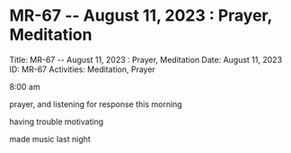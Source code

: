 # MR-67 -- August 11, 2023 : Prayer, Meditation

Title: MR-67 -- August 11, 2023 : Prayer, Meditation
Date: August 11, 2023
ID: MR-67
Activities: Meditation, Prayer

8:00 am

prayer, and listening for response this morning

having trouble motivating

made music last night